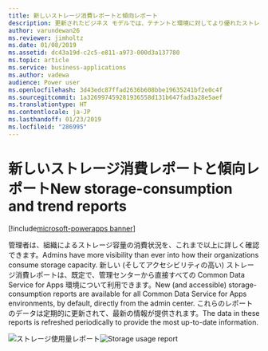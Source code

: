 ```yaml
---
title: 新しいストレージ消費レポートと傾向レポート
description: 更新されたビジネス モデルでは、テナントと環境に対してより優れたストレージ レポートが提供されます。
author: varundewan26
ms.reviewer: jimholtz
ms.date: 01/08/2019
ms.assetid: dc43a19d-c2c5-e811-a973-000d3a137780
ms.topic: article
ms.service: business-applications
ms.author: vadewa
audience: Power user
ms.openlocfilehash: 3d43edc87ffad2636b608bbe19635241bf2e0c4f
ms.sourcegitcommit: 1a326997459281936558d131b647fad3a28e5aef
ms.translationtype: HT
ms.contentlocale: ja-JP
ms.lasthandoff: 01/23/2019
ms.locfileid: "286995"
---
```

# <a name="new-storage-consumption-and-trend-reports"></a><span data-ttu-id="359bb-103">新しいストレージ消費レポートと傾向レポート</span><span class="sxs-lookup"><span data-stu-id="359bb-103">New storage-consumption and trend reports</span></span>


[!include[microsoft-powerapps banner](../includes/microsoft-powerapps.md)]

<span data-ttu-id="359bb-104">管理者は、組織によるストレージ容量の消費状況を、これまで以上に詳しく確認できます。</span><span class="sxs-lookup"><span data-stu-id="359bb-104">Admins have more visibility than ever into how their organizations consume storage capacity.</span></span> <span data-ttu-id="359bb-105">新しい (そしてアクセシビリティの高い) ストレージ消費レポートは、既定で、管理センターから直接すべての Common Data Service for Apps 環境について利用できます。</span><span class="sxs-lookup"><span data-stu-id="359bb-105">New (and accessible) storage-consumption reports are available for all Common Data Service for Apps environments, by default, directly from the admin center.</span></span> <span data-ttu-id="359bb-106">これらのレポートのデータは定期的に更新されて、最新の情報が提供されます。</span><span class="sxs-lookup"><span data-stu-id="359bb-106">The data in these reports is refreshed periodically to provide the most up-to-date information.</span></span>

<span data-ttu-id="359bb-107">![ストレージ使用量レポート](media/storage-consumption-1.jpg "ストレージ使用量レポート")</span><span class="sxs-lookup"><span data-stu-id="359bb-107">![Storage usage report](media/storage-consumption-1.jpg "Storage usage report")</span></span>

